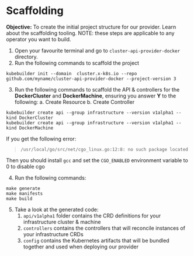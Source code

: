 # Scaffolding

**Objective:** To create the initial project structure for our provider. Learn about the scaffolding tooling. NOTE: these steps are applicable to any operator you want to build.

1. Open your favourite terminal and go to `cluster-api-provider-docker` directory.
2. Run the following commands to scaffold the project

```shell=
kubebuilder init --domain  cluster.x-k8s.io --repo github.com/myname/cluster-api-provider-docker --project-version 3
```

3. Run the following commands to scaffold the API & controllers for the **DockerCluster** and **DockerMachine**, ensuring you answer **Y** to the following:
  a. Create Resource
  b. Create Controller
  
```shell!=
kubebuilder create api --group infrastructure --version v1alpha1 --kind DockerCluster
kubebuilder create api --group infrastructure --version v1alpha1 --kind DockerMachine
```

If you get the following error:
> `/usr/local/go/src/net/cgo_linux.go:12:8: no such package located`

Then you should install `gcc` and set the `CGO_ENABLED` environment variable to 0 to disable cgo

4. Run the following commands:

```shell
make generate
make manifests
make build
```

5. Take a look at the generated code:
   1. `api/v1alpha1` folder contains the CRD definitions for your infrastructure cluster & machine
   2. `controllers` contains the controllers that will reconcile instances of your infrastructure CRDs
   3. `config` contains the Kubernetes artifacts that will be bundled together and used when deploying our provider
